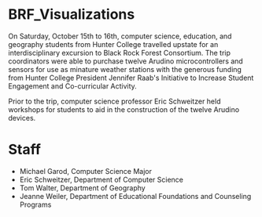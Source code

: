 # BRF_Visualizations
On Saturday, October 15th to 16th, computer science, education, and geography students from Hunter College travelled upstate for an interdisciplinary excursion to Black Rock Forest Consortium. The trip coordinators were able to purchase twelve Arudino microcontrollers and sensors for use as minature weather stations with the generous funding from Hunter College President Jennifer Raab's Initiative to Increase Student Engagement and Co-curricular Activity.

Prior to the trip, computer science professor Eric Schweitzer held workshops for students to aid in the construction of the twelve Arudino devices.

# Staff
* Michael Garod, Computer Science Major
* Eric Schweitzer, Department of Computer Science
* Tom Walter, Department of Geography
* Jeanne Weiler, Department of Educational Foundations and Counseling Programs

